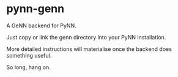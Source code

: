 pynn-genn
=========

A GeNN backend for PyNN.

Just copy or link the genn directory into your PyNN installation.

More detailed instructions will materialise once the backend does something useful.

So long, hang on.

 

